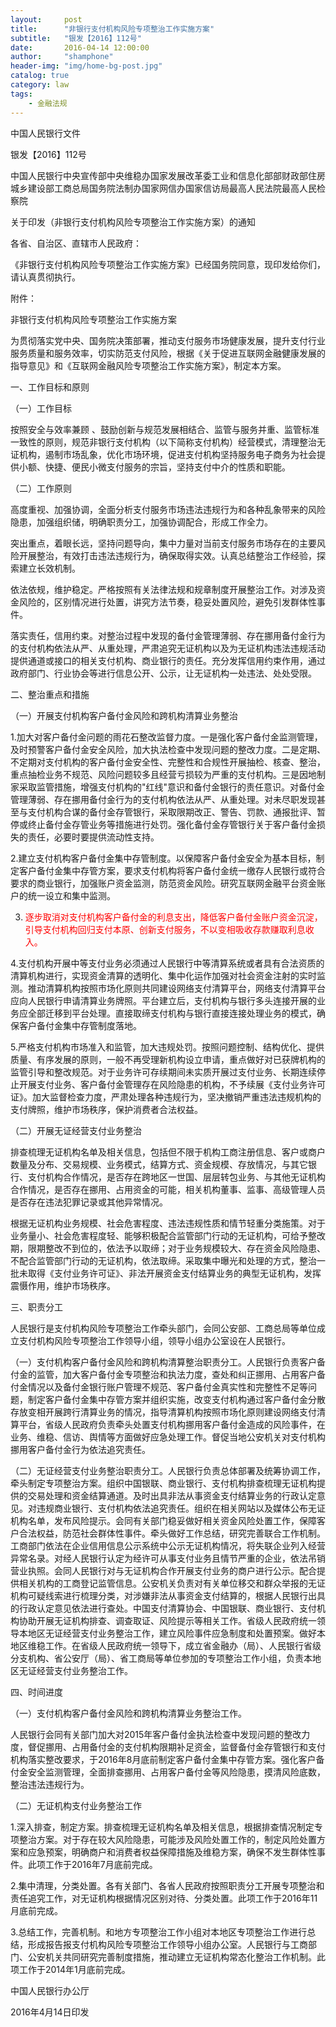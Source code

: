 ```yaml
---
layout:     post
title:      "非银行支付机构风险专项整治工作实施方案"
subtitle:   "银发【2016】112号"
date:       2016-04-14 12:00:00
author:     "shamphone"
header-img: "img/home-bg-post.jpg"
catalog: true
category: law
tags:
    - 金融法规
---
```


中国人民银行文件

银发【2016】112号

中国人民银行中央宣传部中央维稳办国家发展改革委工业和信息化部部财政部住房城乡建设部工商总局国务院法制办国家网信办国家信访局最高人民法院最高人民检察院

关于印发（非银行支付机构风险专项整治工作实施方案）的通知

各省、自治区、直辖市人民政府：

《非银行支付机构风险专项整治工作实施方案》已经国务院同意，现印发给你们，请认真贯彻执行。

附件：

非银行支付机构风险专项整治工作实施方案

为贯彻落实党中央、国务院决策部署，推动支付服务市场健康发展，提升支付行业服务质量和服务效率，切实防范支付风险，根据《关于促进互联网金融健康发展的指导意见》和《互联网金融风险专项整治工作实施方案》，制定本方案。

一、工作目标和原则

（一）工作目标

按照安全与效率兼顾 、鼓励创新与规范发展相结合、监管与服务并重、监管标准一致性的原则，规范非银行支付机构（以下简称支付机构）经营模式，清理整治无证机构，遏制市场乱象，优化市场环境，促进支付机构坚持服务电子商务为社会提供小额、快捷、便民小微支付服务的宗旨，坚持支付中介的性质和职能。

（二）工作原则

高度重视、加强协调，全面分析支付服务市场违法违规行为和各种乱象带来的风险隐患，加强组织储，明确职责分工，加强协调配合，形成工作全力。

突出重点，着眼长远，坚持问题导向，集中力量对当前支付服务市场存在的主要风险开展整治，有效打击违法违规行为，确保取得实效。认真总结整治工作经验，探索建立长效机制。

依法依规，维护稳定。严格按照有关法律法规和规章制度开展整治工作。对涉及资金风险的，区别情况进行处置，讲究方法节奏，稳妥处置风险，避免引发群体性事件。

落实责任，信用约束。对整治过程中发现的备付金管理薄弱、存在挪用备付金行为的支付机构依法从严、从重处理，严肃追究无证机构以及为无证机构违法违规活动提供通道或接口的相关支付机构、商业银行的责任。充分发挥信用约束作用，通过政府部门、行业协会等进行信息公开、公示，让无证机构一处违法、处处受限。

二、整治重点和措施

（一）开展支付机构客户备付金风险和跨机构清算业务整治

1.加大对客户备付金问题的雨花石整改监督力度。一是强化客户备付金监测管理，及时预警客户备付金安全风险，加大执法检查中发现问题的整改力度。二是定期、不定期对支付机构的客户备付金安全性、完整性和合规性开展抽检、核查、整治，重点抽检业务不规范、风险问题较多且经营亏损较为严重的支付机构。三是因地制家采取监管措施，增强支付机构的"红线"意识和备付金银行的责任意识。对备付金管理薄弱、存在挪用备付金行为的支付机构依法从严、从重处理。对未尽职发现甚至与支付机构合谋的备付金存管银行，采取限期改正、警告、罚款、通报批评、暂停或终止备付金存管业务等措施进行处罚。强化备付金存管银行关于客户备付金损失的责任，必要时要提供流动性支持。

2.建立支付机构客户备付金集中存管制度。以保障客户备付金安全为基本目标，制定客户备付金集中存管方案，要求支付机构将客户备付金统一缴存人民银行或符合要求的商业银行，加强账户资金监测，防范资金风险。研究互联网金融平台资金账户的统一设立和集中监测。

3. <span style="color:red">逐步取消对支付机构客户备付金的利息支出，降低客户备付金账户资金沉淀，引导支付机构回归支付本原、创新支付服务，不以变相吸收存款赚取利息收入。</span>

4.支付机构开展中等支付业务必须通过人民银行中等清算系统或者具有合法资质的清算机构进行，实现资金清算的透明化、集中化运作加强对社会资金注射的实时监测。推动清算机构按照市场化原则共同建设网络支付清算平台，网络支付清算平台应向人民银行申请清算业务牌照。平台建立后，支付机构与银行多头连接开展的业务应全部迁移到平台处理。直接取缔支付机构与银行直接连接处理业务的模式，确保客户备付金集中存管制度落地。

5.严格支付机构市场准入和监管，加大违规处罚。按照问题控制、结构优化、提供质量、有序发展的原则，一般不再受理新机构设立申请，重点做好对已获牌机构的监管引导和整改规范。对于业务许可存续期间未实质开展过支付业务、长期连续停止开展支付业务、客户备付金管理存在风险隐患的机构，不予续展《支付业务许可证》。加大监督检查力度，严肃处理各种违规行为，坚决撤销严重违法违规机构的支付牌照，维护市场秩序，保护消费者合法权益。

（二）开展无证经营支付业务整治

排查梳理无证机构名单及相关信息，包括但不限于机构工商注册信息、客户或商户数量及分布、交易规模、业务模式，结算方式、资金规模、存放情况，与其它银行、支付机构合作情况，是否存在跨地区一世国、层层转包业务、与其他无证机构合作情况，是否存在挪用、占用资金的可能，相关机构董事、监事、高级管理人员是否存在违法犯罪记录或其他异常情况。

根据无证机构业务规模、社会危害程度、违法违规性质和情节轻重分类施策。对于业务量小、社会危害程度轻、能够积极配合监管部门行动的无证机构，可给予整改期，限期整改不到位的，依法予以取缔；对于业务规模较大、存在资金风险隐患、不配合监管部门行动的无证机构，依法取缔。采取集中曝光和处理的方式，整治一批未取得《支付业务许可证》、非法开展资金支付结算业务的典型无证机构，发挥震慑作用，维护市场秩序。

三、职责分工

人民银行是支付机构风险专项整治工作牵头部门，会同公安部、工商总局等单位成立支付机构风险专项整治工作领导小组，领导小组办公室设在人民银行。

（一）支付机构客户备付金风险和跨机构清算整治职责分工。人民银行负责客户备付金的监管，加大客户备付金专项整治和执法力度，查处和纠正挪用、占用客户备付金情况以及备付金银行账户管理不规范、客户备付金真实性和完整性不足等问题，制定客户备付金集中存管方案并组织实施，改变支付机构通过客户备付金分散存放变相开展跨行清算业务的情况，指导清算机构按照市场化原则建设网络支付清算平台，省级人民政府负责牵头处置支付机构挪用客户备付金造成的风险事件，在业务、维稳、信访、舆情等方面做好应急处理工作。督促当地公安机关对支付机构挪用客户备付金行为依法追究责任。

（二）无证经营支付业务整治职责分工。人民银行负责总体部署及统筹协调工作，牵头制定专项整治方案。组织中国银联、商业银行、支付机构排查梳理无证机构提供的交易处理和资金结算通道。及时出具非法从事资金支付结算业务的行政认定意见。对违规商业银行、支付机构依法追究责任。组织在相关网站以及媒体公布无证机构名单，发布风险提示。会同有关部门稳妥做好相关资金风险处置工作，保障客户合法权益，防范社会群体性事件。牵头做好工作总结，研究完善联合工作机制。工商部门依法在企业信用信息公示系统中公示无证机构情况，将失联企业列入经营异常名录。对经人民银行认定为经许可从事支付业务且情节严重的企业，依法吊销营业执照。会同人民银行对与无证机构合作开展支付业务的商户进行公示。配合提供相关机构的工商登记监管信息。公安机关负责对有关单位移交和群众举报的无证机构可疑线索进行梳理分类，对涉嫌非法从事资金支付结算的，根据人民银行出具的行政认定意见依法进行查处。中国支付清算协会、中国银联、商业银行、支付机构协助开展无证机构排查、调查取证、风险提示等相关工作。省级人民政府统一领导本地区无证经营支付业务整治工作，建立风险事件应急制度和处置预案。做好本地区维稳工作。在省级人民政府统一领导下，成立省金融办（局）、人民银行省级分支机构、省公安厅（局）、省工商局等单位参加的专项整治工作小组，负责本地区无证经营支付业务整治工作。

四、时间进度

（一）支付机构客户备付金风险和跨机构清算业务整治工作。

人民银行会同有关部门加大对2015年客户备付金执法检查中发现问题的整改力度，督促挪用、占用备付金的支付机构限期补足资金，监督备付金存管银行和支付机构落实整改要求，于2016年8月底前制定客户备付金集中存管方案。强化客户备付金安全监测管理，全面排查挪用、占用客户备付金等风险隐患，摸清风险底数，整治违法违规行为。

（二）无证机构支付业务整治工作

1.深入排查，制定方案。排查梳理无证机构名单及相关信息，根据排查情况制定专项整治方案。对于存在较大风险隐患，可能涉及风险处置工作的，制定风险处置方案和应急预案，明确商户和消费者权益保障措施及维稳方案，确保不发生群体性事件。此项工作于2016年7月底前完成。

2.集中清理，分类处置。各有关部门、各省人民政府按照职责分工开展专项整治和责任追究工作，对无证机构根据情况区别对待、分类处置。此项工作于2016年11月底前完成。

3.总结工作，完善机制。和地方专项整治工作小组对本地区专项整治工作进行总结，形成报告报支付机构风险专项整治工作领导小组办公室。人民银行与工商部门、公安机关共同研究完善制度措施，推动建立无证机构常态化整治工作机制。此项工作于2014年1月底前完成。

中国人民银行办公厅

2016年4月14日印发


